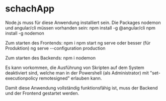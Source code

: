 # schachApp
Node.js muss für diese Anwendung installiert sein.
Die Packages nodemon und angular/cli müssen vorhanden sein:
npm install -g @angular/cli
npm install -g nodemon

Zum starten des Frontends:
npm i
npm start
ng serve oder besser (für Produktion)
ng serve --configuration production

Zum starten des Backends:
npm i
nodemon 

Es kann vorkommen, die Ausführung von Skripten auf dem System deaktiviert sind, welche man in der Powershell (als Administrator) mit "set-executionpolicy remotesigned" erlauben kann.

Damit diese Anwendung vollständig funktionsfähig ist, muss der Backend und der Frontend gestartet werden. 
